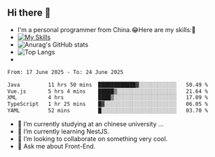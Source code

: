 ## Hi there 👋
- I'm a personal programmer from China.😂Here are my skills:🤔
- [![My Skills](https://skillicons.dev/icons?i=js,html,css,vue,typescript,java,golang)](https://skillicons.dev)
- ![Anurag's GitHub stats](https://github-readme-stats.vercel.app/api?username=FluffyChi-Xing&count_private=true&show_icons=true&theme=radical)
- ![Top Langs](https://github-readme-stats.vercel.app/api/top-langs/?username=FluffyChi-Xing)
- <!--START_SECTION:waka-->

```txt
From: 17 June 2025 - To: 24 June 2025

Java         11 hrs 50 mins  ████████████▓░░░░░░░░░░░░   50.49 %
Vue.js       5 hrs 4 mins    █████▒░░░░░░░░░░░░░░░░░░░   21.64 %
XML          4 hrs           ████▒░░░░░░░░░░░░░░░░░░░░   17.09 %
TypeScript   1 hr 25 mins    █▓░░░░░░░░░░░░░░░░░░░░░░░   06.05 %
YAML         52 mins         █░░░░░░░░░░░░░░░░░░░░░░░░   03.70 %
```

<!--END_SECTION:waka-->
- 🔭 I’m currently studying at an chinese university ...
- 🌱 I’m currently learning NestJS.
- 👯 I’m looking to collaborate on something very cool.
- 💬 Ask me about Front-End.
